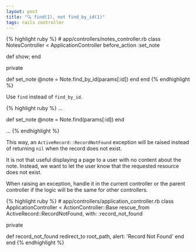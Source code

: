 ```yaml
---
layout: post
title: "🔍 find(1), not find_by_id(1)"
tags: rails controller
---
```


<div class='red'>
{% highlight ruby %}
# app/controllers/notes_controller.rb
class NotesController < ApplicationController
  before_action :set_note

  def show; end

  private

  def set_note
    @note = Note.find_by_id(params[:id])
  end
end
{% endhighlight %}
</div>

Use `find` instead of `find_by_id`.

<div class='green'>
{% highlight ruby %}
...

def set_note
  @note = Note.find(params[:id])
end

...
{% endhighlight %}
</div>

This way, an `ActiveRecord::RecordNotFound` exception will be raised instead of returning `nil` when the record does not exist.

It is not that useful displaying a page to a user with no content about the note. Instead, we want to let the user know that the requested resource does not exist.

When raising an exception, handle it in the current controller or the parent controller if the logic will be the same for other controllers.

<div class='green'>
{% highlight ruby %}
# app/controllers/application_controller.rb
class ApplicationController < ActionController::Base
  rescue_from ActiveRecord::RecordNotFound, with: :record_not_found

  private

  def record_not_found
    redirect_to root_path, alert: 'Record Not Found'
  end
end
{% endhighlight %}
</div>
